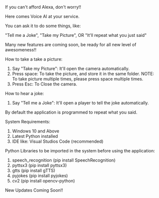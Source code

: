 If you can't afford Alexa, don't worry!!

Here comes Voice AI at your service.

You can ask it to do some things, like:

"Tell me a Joke",
"Take my Picture",
OR
"It'll repeat what you just said"

Many new features are coming soon, be ready for all new level of awesomeness!!

How to take a take a picture:
1. Say "Take my Picture": It'll open the camera automatically.
2. Press space: To take the picture, and store it in the same folder. NOTE: To take picture multiple times, please press space multiple times.
3. Press Esc: To Close the camera.

How to hear a joke:
1. Say "Tell me a Joke": It'll open a player to tell the joke automatically.

By default the application is programmed to repeat what you said.

System Requirements:
1. Windows 10 and Above
2. Latest Python installed
3. IDE like: Visual Studios Code (recommended)

Python Libraries to be imported in the system before using the application:
1. speech_recognition (pip install SpeechRecognition)
2. pyttsx3 (pip install pyttsx3)
3. gtts (pip install gTTS)
4. pyjokes (pip install pyjokes)
5. cv2 (pip install opencv-python)

New Updates Coming Soon!!
